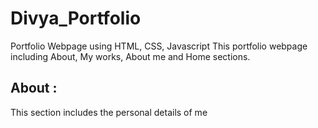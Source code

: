 # Divya_Portfolio
Portfolio Webpage using HTML, CSS, Javascript
This portfolio webpage including About, My works, About me and Home sections.
## About :
  This section includes the personal details of me
